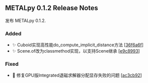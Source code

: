 
## METALpy 0.1.2 Release Notes

发布 METALpy 0.1.2.

### Added

- ✨ Cuboid实现高性能do_compute_implicit_distance方法 [[36f6a6f](https://github.com/MetallyInduced/metalpy/commit/36f6a6f2c2a133dea8db7dce5418a9a3936598ff)]
- ✨ Scene.of改为classmethod实现，以支持Scene继承 [[e9c8993](https://github.com/MetallyInduced/metalpy/commit/e9c8993a2a2a2da76f03a96b618921aa4cc14657)]

### Fixed

- 🐛 修复GPU版Integrated退磁求解器分配显存失败的问题 [[ac3cb92](https://github.com/MetallyInduced/metalpy/commit/ac3cb92b0f0ca555161c1c7d6c8d58a5805b3632)]


